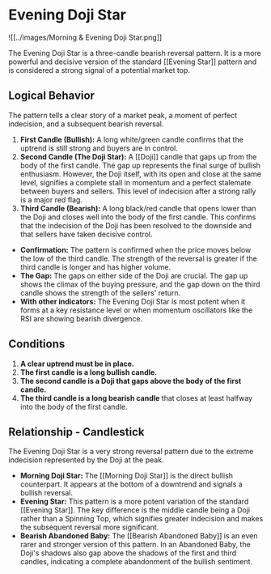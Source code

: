 # Evening Doji Star

![[../images/Morning & Evening Doji Star.png]]

The Evening Doji Star is a three-candle bearish reversal pattern. It is a more powerful and decisive version of the standard [[Evening Star]] pattern and is considered a strong signal of a potential market top.

## Logical Behavior

The pattern tells a clear story of a market peak, a moment of perfect indecision, and a subsequent bearish reversal.

1.  **First Candle (Bullish):** A long white/green candle confirms that the uptrend is still strong and buyers are in control.
2.  **Second Candle (The Doji Star):** A [[Doji]] candle that gaps up from the body of the first candle. The gap up represents the final surge of bullish enthusiasm. However, the Doji itself, with its open and close at the same level, signifies a complete stall in momentum and a perfect stalemate between buyers and sellers. This level of indecision after a strong rally is a major red flag.
3.  **Third Candle (Bearish):** A long black/red candle that opens lower than the Doji and closes well into the body of the first candle. This confirms that the indecision of the Doji has been resolved to the downside and that sellers have taken decisive control.

- **Confirmation:** The pattern is confirmed when the price moves below the low of the third candle. The strength of the reversal is greater if the third candle is longer and has higher volume.
- **The Gap:** The gaps on either side of the Doji are crucial. The gap up shows the climax of the buying pressure, and the gap down on the third candle shows the strength of the sellers' return.
- **With other indicators:** The Evening Doji Star is most potent when it forms at a key resistance level or when momentum oscillators like the RSI are showing bearish divergence.

## Conditions

1.  **A clear uptrend must be in place.**
2.  **The first candle is a long bullish candle.**
3.  **The second candle is a Doji that gaps above the body of the first candle.**
4.  **The third candle is a long bearish candle** that closes at least halfway into the body of the first candle.

## Relationship - Candlestick

The Evening Doji Star is a very strong reversal pattern due to the extreme indecision represented by the Doji at the peak.

- **Morning Doji Star:** The [[Morning Doji Star]] is the direct bullish counterpart. It appears at the bottom of a downtrend and signals a bullish reversal.
- **Evening Star:** This pattern is a more potent variation of the standard [[Evening Star]]. The key difference is the middle candle being a Doji rather than a Spinning Top, which signifies greater indecision and makes the subsequent reversal more significant.
- **Bearish Abandoned Baby:** The [[Bearish Abandoned Baby]] is an even rarer and stronger version of this pattern. In an Abandoned Baby, the Doji's shadows also gap above the shadows of the first and third candles, indicating a complete abandonment of the bullish sentiment.
